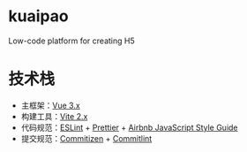 # kuaipao

Low-code platform for creating H5

# 技术栈

- 主框架：[Vue 3.x](https://v3.cn.vuejs.org/)
- 构建工具：[Vite 2.x](https://cn.vitejs.dev/)
- 代码规范：[ESLint](https://eslint.org/) + [Prettier](https://prettier.io/) + [Airbnb JavaScript Style Guide](https://github.com/airbnb/javascript#translation)
- 提交规范：[Commitizen](http://commitizen.github.io/cz-cli/) + [Commitlint](https://commitlint.js.org/#/)
